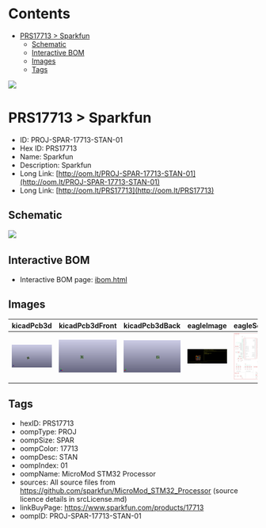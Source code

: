 



Contents
========

* [PRS17713 > Sparkfun](#prs17713--sparkfun)
	* [Schematic](#schematic)
	* [Interactive BOM](#interactive-bom)
	* [Images](#images)
	* [Tags](#tags)
  
![][im]
# PRS17713 > Sparkfun

- ID: PROJ-SPAR-17713-STAN-01
- Hex ID: PRS17713
- Name: Sparkfun
- Description: Sparkfun
- Long Link: [http://oom.lt/PROJ-SPAR-17713-STAN-01](http://oom.lt/PROJ-SPAR-17713-STAN-01)
- Long Link: [http://oom.lt/PRS17713](http://oom.lt/PRS17713)

## Schematic
  
![][schem]
## Interactive BOM

- Interactive BOM page: [ibom.html](https://htmlpreview.github.io/?https://github.com/oomlout/oomlout_OOMP_projects/blob/main/PROJ-SPAR-17713-STAN-01/kicad/bom/ibom.html)

## Images
  
  

|kicadPcb3d|kicadPcb3dFront|kicadPcb3dBack|eagleImage|eagleSchemImage|
| :---: | :---: | :---: | :---: | :---: |
|[![kicadPcb3d](kicadPcb3d_140.png)](kicadPcb3d.png)|[![kicadPcb3dFront](kicadPcb3dFront_140.png)](kicadPcb3dFront.png)|[![kicadPcb3dBack](kicadPcb3dBack_140.png)](kicadPcb3dBack.png)|[![eagleImage](eagleImage_140.png)](eagleImage.png)|[![eagleSchemImage](eagleSchemImage_140.png)](eagleSchemImage.png)|

## Tags

- hexID: PRS17713
- oompType: PROJ
- oompSize: SPAR
- oompColor: 17713
- oompDesc: STAN
- oompIndex: 01
- oompName: MicroMod STM32 Processor
- sources: All source files from https://github.com/sparkfun/MicroMod_STM32_Processor (source licence details in srcLicense.md)
- linkBuyPage: https://www.sparkfun.com/products/17713
- oompID: PROJ-SPAR-17713-STAN-01



[im]: kicadPcb3d_450.png
[schem]: eagleSchemImage.png
